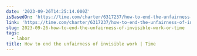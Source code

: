 ```yaml
---
date: '2023-09-26T14:25:14.000Z'
isBasedOn: 'https://time.com/charter/6317237/how-to-end-the-unfairness-of-invisible-work/'
link: 'https://time.com/charter/6317237/how-to-end-the-unfairness-of-invisible-work/'
slug: 2023-09-26-how-to-end-the-unfairness-of-invisible-work-or-time
tags:
  - labor
title: How to end the unfairness of invisible work | Time
---
```



